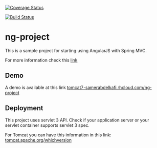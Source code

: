 
[![Coverage Status](https://coveralls.io/repos/samer-abdelkafi/ng-project/badge.svg?branch=master&service=github)](https://coveralls.io/github/samer-abdelkafi/ng-project?branch=master)

[![Build Status](https://travis-ci.org/samer-abdelkafi/ng-project.svg?branch=master)](https://travis-ci.org/samer-abdelkafi/ng-project)

# ng-project

This is a sample project for starting using AngularJS with Spring MVC.

For more information check this <a href="https://samerabdelkafi.wordpress.com/2015/01/25/angularjs">link</a>

<h2>Demo</h2>
A demo is available at this link <a target="_blank" href="http://tomcat7-samerabdelkafi.rhcloud.com/ng-project">tomcat7-samerabdelkafi.rhcloud.com/ng-project</a>

<h2>Deployment</h2>
This project uses servlet 3 API. Check if your application server or your servlet container supports servlet 3 spec. 

For Tomcat you can have this information in this link: <a href="http://tomcat.apache.org/whichversion" > tomcat.apache.org/whichversion </a> 
